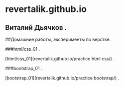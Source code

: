 # revertalik.github.io
## Виталий Дьячков . 
##Домашние работы, эксперименты по верстке.  

###html/css_01 . 

[html/css_01](revertalik.github.io/practice html css/) . 

###bootstrap_01 . 

[bootstrap_01](revertalik.github.io/practice bootstrap/) . 
